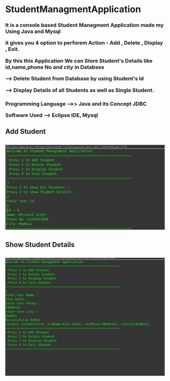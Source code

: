 # StudentManagmentApplication

<h3> It is a console based Student Managment Application made my Using Java and Mysql<p>
 it gives you 4 option to perforem Action - Add , Delete , Display , Exit. <p>
 By this this Application We can Store Student's Details like id,name,phone No and city in Databses <P> --> Delete Student from Database by using Student's Id
  <P> --> Display Details of all Students as well as Single Student.<h3>
    
 <h3> 
Programming Language -->> Java  and its Concept JDBC <p>
Software Used --> Eclipse IDE, Mysql </h3> 
   
   <h2> Add Student <h2>
<img src="https://github.com/sho-aib1/StudentManagmentApplication/blob/master/Screenshot%202022-06-03%20114028.png" />
<h2> Show Student Details<h2>
 
<img src="https://github.com/sho-aib1/StudentManagmentApplication/blob/master/Screenshot%202022-06-03%20114319.png" />

